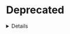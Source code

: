 # Deprecated
<details>
# Pycord Template by Starcea
## Setup Virtual Environment and Necessary Files
- Make Directory `errors` and `logs`
- Make Empty File `"your database file"` for Database
- Copy `.env.example` to `.env`
    - `.env` file:
        ```py
        TOKEN="your token"
        DATABASE="your database file"
        TEST_GUILD_ID=[test_guild_ids]
        DEV_GUILD_ID=[dev_command_guild_ids]
        ```
- Make Virtual Environment & Activate it
    - POSIX
        ```bash
        $ python3 -m venv venv
        $ . venv/bin/activate
        ```
    - Windows
        ```pwsh
        > python -m venv venv
        > venv/scripts/activate
        ```
- Install Requirements
    ```pwsh
    > pip install -Ur requirements.txt
    ```
## Enjoy Programming!
</details>
